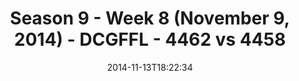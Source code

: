 ---
title: Season 9 - Week 8 (November 9, 2014) - DCGFFL - 4462 vs 4458
teams_score:
- team: 4462
  score:
- team: 4458
  score: 6
mvp: 'MVPs: Keith Combs (Medium Green), Eduardo Cabrera (Graphite)'
game-ball: N/A
season: 9
week: 8
date: '2014-11-13T18:22:34'
pageid: season-9-week-8-4462-vs-4458
---